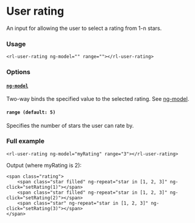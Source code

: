 # User rating
An input for allowing the user to select a rating from 1-n stars.

### Usage
```
<rl-user-rating ng-model="" range=""></rl-user-rating>
```
### Options

#### [`ng-model`](https://www.google.com/url?sa=t&rct=j&q=&esrc=s&source=web&cd=1&cad=rja&uact=8&ved=0ahUKEwjv_PHnouTLAhWFXh4KHScJBmsQFggcMAA&url=https%3A%2F%2Fdocs.angularjs.org%2Fapi%2Fng%2Fdirective%2FngModel&usg=AFQjCNFGX5gYo-4684URATQ4lnqF1DVXPg&bvm=bv.117868183,d.dmo)

Two-way binds the specified value to the selected rating. See [ng-model](https://www.google.com/url?sa=t&rct=j&q=&esrc=s&source=web&cd=1&cad=rja&uact=8&ved=0ahUKEwjv_PHnouTLAhWFXh4KHScJBmsQFggcMAA&url=https%3A%2F%2Fdocs.angularjs.org%2Fapi%2Fng%2Fdirective%2FngModel&usg=AFQjCNFGX5gYo-4684URATQ4lnqF1DVXPg&bvm=bv.117868183,d.dmo).

#### `range (default: 5)`

Specifies the number of stars the user can rate by.

### Full example

```
<rl-user-rating ng-model="myRating" range="3"></rl-user-rating>
```
Output (where myRating is 2):
```
<span class="rating">
	<span class="star filled" ng-repeat="star in [1, 2, 3]" ng-click="setRating(1)"></span>
	<span class="star filled" ng-repeat="star in [1, 2, 3]" ng-click="setRating(2)"></span>
	<span class="star" ng-repeat="star in [1, 2, 3]" ng-click="setRating(3)"></span>
</span>
```
